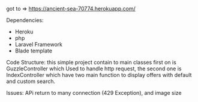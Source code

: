 got to => https://ancient-sea-70774.herokuapp.com/

Dependencies:
- Heroku
- php
- Laravel Framework
- Blade template

Code Structure:
this simple project contain to main classes first on is GuzzleController which Used to handle http request, the second one is IndexController which have two main function to display offers with default and custom search.

Issues:
APi return to many connection (429 Exception), and image size